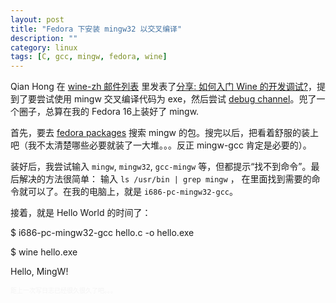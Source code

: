 ```yaml
---
layout: post
title: "Fedora 下安装 mingw32 以交叉编译"
description: ""
category: linux 
tags: [C, gcc, mingw, fedora, wine]
---
```

Qian Hong 在 [wine-zh 邮件列表][1] 里发表了[分享: 如何入门 Wine 的开发调试?][2]，提到了要尝试使用 mingw 交叉编译代码为 exe，然后尝试 [debug channel][3]。兜了一个圈子，总算在我的 Fedora 16上装好了 mingw.

首先，要去 [fedora packages][4] 搜索 mingw 的包。搜完以后，把看着舒服的装上吧（我不太清楚哪些必要就装了一大堆。。。反正 mingw-gcc 肯定是必要的）。

装好后，我尝试输入 `mingw`, `mingw32`, `gcc-mingw` 等，但都提示“找不到命令”。最后解决的方法很简单： 输入 `ls /usr/bin | grep mingw` ， 在里面找到需要的命令就可以了。在我的电脑上，就是 `i686-pc-mingw32-gcc`。

接着，就是 Hello World 的时间了：

$ i686-pc-mingw32-gcc hello.c -o hello.exe

$ wine hello.exe

Hello, MingW!

<font size="0" color="#F3F3F3">距上一次写日志已经很久很久了吧。。。</font>

[1]: http://www.freelists.org/list/wine-zh
[2]: http://www.freelists.org/post/wine-zh/-WIne
[3]: http://wiki.winehq.org/DebugChannels
[4]: https://apps.fedoraproject.org/packages/

